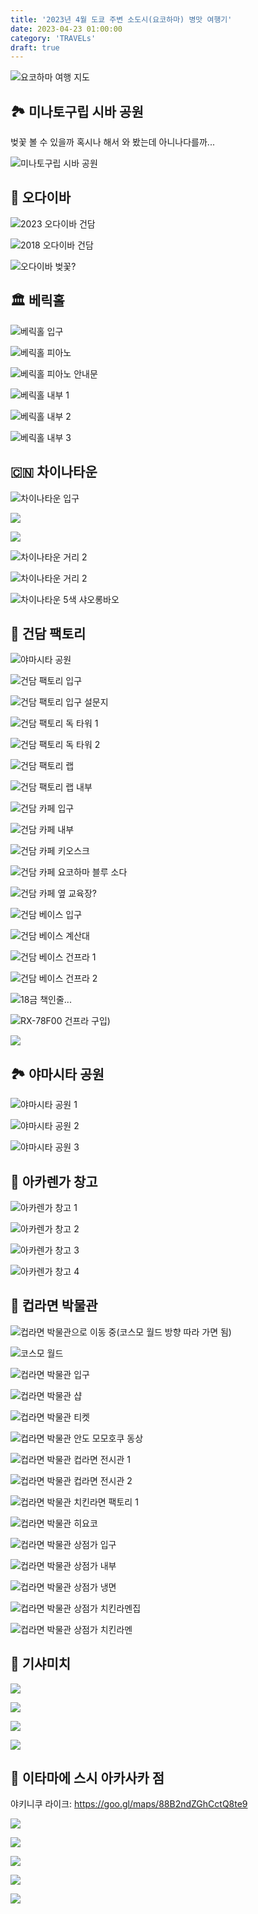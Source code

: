 ```yaml
---
title: '2023년 4월 도쿄 주변 소도시(요코하마) 병맛 여행기'
date: 2023-04-23 01:00:00
category: 'TRAVELs'
draft: true
---
```


![요코하마 여행 지도](./images/202304_TokyoTravelMap_Yokohama.jpg)

## 🏞️ 미나토구립 시바 공원

벚꽃 볼 수 있을까 혹시나 해서 와 봤는데 아니나다를까...

![미나토구립 시바 공원](./images/20230407105450_MinatoCityPark.jpg)


## 🤖 오다이바

![2023 오다이바 건담](./images/20230407115454_Odaiba_Gundam.jpg)

![2018 오다이바 건담](./images/20181012185400_Odaiba_Gundam.jpg)

![오다이바 벚꽃?](./images/20230407114642_Odaiba_CherryBlossom.jpg)


## 🏛️ 베릭홀

![베릭홀 입구](./images/20230407133052_BerrickHall.jpg)

![베릭홀 피아노](./images/20230407133332_BerrickHall.jpg)

![베릭홀 피아노 안내문](./images/20230407133258_BerrickHall.jpg)

![베릭홀 내부 1](./images/20230407133534_BerrickHall.jpg)

![베릭홀 내부 2](./images/20230407133738_BerrickHall.jpg)

![베릭홀 내부 3](./images/20230407133840_BerrickHall.jpg)


## 🇨🇳 차이나타운

![차이나타운 입구](./images/20230407135200_ChinaTown.jpg)

![](./images/20230407135430_ChinaTown_MazuMiaoZ.jpg)

![](./images/20230407135634_ChinaTown_MazuMiaoZ.jpg)

![차이나타운 거리 2](./images/20230407140505_ChinaTown.jpg)

![차이나타운 거리 2](./images/20230407140352_ChinaTown.jpg)

![차이나타운 5색 샤오롱바오](./images/20230407141456_ChinaTown_Xiaolongbao.jpg)


## 🤖 건담 팩토리

![야마시타 공원](./images/20230407142458_YamashitaPark.jpg)

![건담 팩토리 입구](./images/20230407143140_GundamFactory_Entry.jpg)

![건담 팩토리 입구 설문지](./images/20230407143440_GundamFactory_Entry.jpg)

![건담 팩토리 독 타워 1](./images/20230407144032_GundamFactory_DockTower.jpg)

![건담 팩토리 독 타워 2](./images/20230407145126_GundamFactory_DockTower.jpg)

![건담 팩토리 랩](./images/20230407144144_GundamFactory_Lab.jpg)

![건담 팩토리 랩 내부](./images/20230407144652_GundamFactory_Lab.jpg)

![건담 카페 입구](./images/20230407145212_GundamFactory_Cafe.jpg)

![건담 카페 내부](./images/20230407145306_GundamFactory_Cafe.jpg)

![건담 카페 키오스크](./images/20230407145652_GundamFactory_Cafe_Kiosk.jpg)

![건담 카페 요코하마 블루 소다](./images/20230407150432_GundamFactory_Cafe_Bottle.jpg)

![건담 카페 옆 교육장?](./images/20230407151318_GundamFactory_Education.jpg)

![건담 베이스 입구](./images/20230407151440_GundamFactory_Base_Entry.jpg)

![건담 베이스 계산대](./images/20230407151532_GundamFactory_Base.jpg)

![건담 베이스 건프라 1](./images/20230407151600_GundamFactory_Base.jpg)

![건담 베이스 건프라 2](./images/20230407151750_GundamFactory_Base.jpg)

![18금 책인줄...](./images/20230407151956_GundamFactory_Base.jpg)

![RX-78F00 건프라 구입](./images/20230407152210_GundamFactory_Base.jpg))

![](./images/20230407152716_GundamFactory_GoOut.jpg)


## 🏞️ 야마시타 공원

![야마시타 공원 1](./images/20230407153140_YamashitaPark.jpg)

![야마시타 공원 2](./images/20230407153106_YamashitaPark.jpg)

![야마시타 공원 3](./images/20230407153838_YamashitaPark.jpg)


## 🧱 아카렌가 창고

![아카렌가 창고 1](./images/20230407155040_Akarenga.jpg)

![아카렌가 창고 2](./images/20230407155546_Akarenga.jpg)

![아카렌가 창고 3](./images/20230407155842_Akarenga.jpg)

![아카렌가 창고 4](./images/20230407155708_Akarenga.jpg)


## 🍜 컵라면 박물관

![컵라면 박물관으로 이동 중(코스모 월드 방향 따라 가면 됨)](./images/20230407160148_GoingToCupNoodleMuseum.jpg)

![코스모 월드](./images/20230407160830_CosmoWorld.jpg)

![컵라면 박물관 입구](./images/20230407161242_CupNoodleMuseum_Entry.jpg)

![컵라면 박물관 샵](./images/20230407165948_CupNoodleMuseum_1F_Shop.jpg)

![컵라면 박물관 티켓](./images/20230407161528_CupNoodleMuseum_1F_Ticket.jpg)

![컵라면 박물관 안도 모모호쿠 동상](./images/20230407163356_CupNoodleMuseum_2F_StatueOfMomofukuAndo.jpg)

![컵라면 박물관 컵라면 전시관 1](./images/20230407160200_CupNoodleMuseum_2F_SelectionOfRamens.jpg)

![컵라면 박물관 컵라면 전시관 2](./images/20230407163520_CupNoodleMuseum_2F_SelectionOfRamens.jpg)

![컵라면 박물관 치킨라면 팩토리 1](./images/20230407164220_CupNoodleMuseum_3F_MakingChickenRamens.jpg)

![컵라면 박물관 히요코](./images/20230407164252_CupNoodleMuseum_3F_Hiyoko.jpg)

![컵라면 박물관 상점가 입구](./images/20230407165708_CupNoodleMuseum_4F.jpg)

![컵라면 박물관 상점가 내부](./images/20230407165508_CupNoodleMuseum_4F_Bazaar_Shop.jpg)

![컵라면 박물관 상점가 냉면](./images/20230407165502_CupNoodleMuseum_4F_Bazaar_Shop.jpg)

![컵라면 박물관 상점가 치킨라멘집](./images/20230407165540_CupNoodleMuseum_4F_Bazaar_Shop.jpg)

![컵라면 박물관 상점가 치킨라멘](./images/20230407165116_CupNoodleMuseum_4F_MiniChickenRamen.jpg)


## 🌉 기샤미치

![](./images/20230407174420_CosmoWorld.jpg)

![](./images/20230407174650_Yokohama_GoingToLandmarkTower.jpg)

![](./images/20230407182850_Kishamichi.jpg)

![](./images/20230407183242_Kishamichi.jpg)


## 🍣 이타마에 스시 아카사카 점

야키니쿠 라이크: https://goo.gl/maps/88B2ndZGhCctQ8te9

![](./images/20230407202505_YakinikuLike.jpg)

![](./images/20230407202622_ItamaeSushi_Entry.jpg)

![](./images/20230407210212_ItamaeSushi_QR.jpg)

![](./images/20230407210536_ItamaeSushi_Sushi.jpg)

![](./images/20230407211828_ItamaeSushi_EatEverything.jpg)
